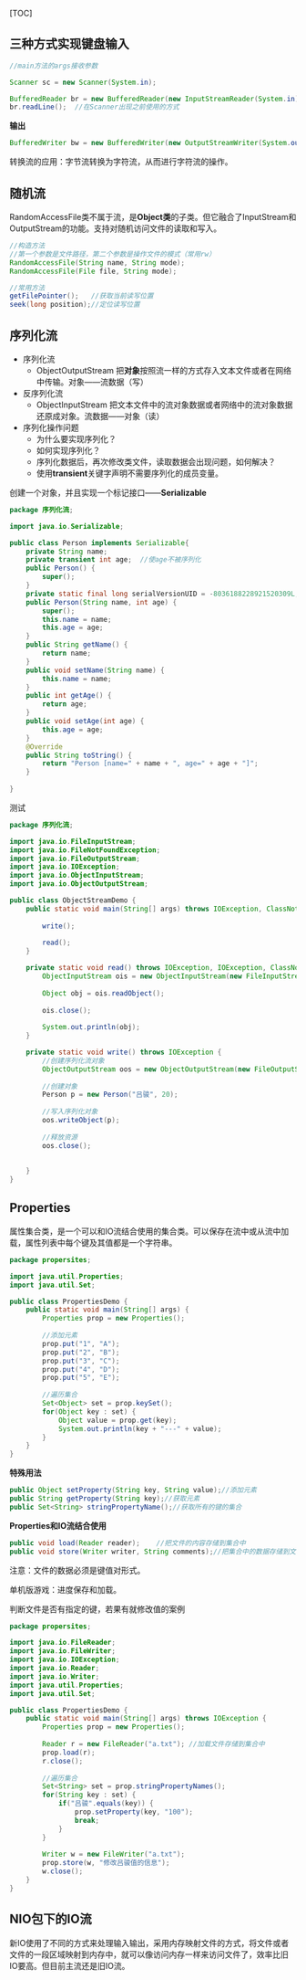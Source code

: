 [TOC]

## 三种方式实现键盘输入

```java
//main方法的args接收参数
```

```java
Scanner sc = new Scanner(System.in);
```

```java
BufferedReader br = new BufferedReader(new InputStreamReader(System.in));
br.readLine();	//在Scanner出现之前使用的方式
```

**输出**

```java
BufferedWriter bw = new BufferedWriter(new OutputStreamWriter(System.out));
```

转换流的应用：字节流转换为字符流，从而进行字符流的操作。

## 随机流

​		RandomAccessFile类不属于流，是**Object类**的子类。但它融合了InputStream和OutputStream的功能。支持对随机访问文件的读取和写入。

```java
//构造方法
//第一个参数是文件路径，第二个参数是操作文件的模式（常用rw）
RandomAccessFile(String name, String mode);
RandomAccessFile(File file, String mode);

//常用方法
getFilePointer();	//获取当前读写位置
seek(long position);//定位读写位置
```

## 序列化流

- 序列化流
  - ObjectOutputStream 把**对象**按照流一样的方式存入文本文件或者在网络中传输。对象——流数据（写）
- 反序列化流
  - ObjectInputStream 把文本文件中的流对象数据或者网络中的流对象数据还原成对象。流数据——对象（读）
- 序列化操作问题
  - 为什么要实现序列化？
  - 如何实现序列化？
  - 序列化数据后，再次修改类文件，读取数据会出现问题，如何解决？
  - 使用**transient**关键字声明不需要序列化的成员变量。

创建一个对象，并且实现一个标记接口——**Serializable**

```java
package 序列化流;

import java.io.Serializable;

public class Person implements Serializable{
	private String name;
	private transient int age;	//使age不被序列化
	public Person() {
		super();
	}
    private static final long serialVersionUID = -8036188228921520309L;//给定一个id，使id匹配问题得以解决。以后对类进行任何改动，它读取以前的数据是没有问题的。
	public Person(String name, int age) {
		super();
		this.name = name;
		this.age = age;
	}
	public String getName() {
		return name;
	}
	public void setName(String name) {
		this.name = name;
	}
	public int getAge() {
		return age;
	}
	public void setAge(int age) {
		this.age = age;
	}
	@Override
	public String toString() {
		return "Person [name=" + name + ", age=" + age + "]";
	}
	
}

```

测试

```java
package 序列化流;

import java.io.FileInputStream;
import java.io.FileNotFoundException;
import java.io.FileOutputStream;
import java.io.IOException;
import java.io.ObjectInputStream;
import java.io.ObjectOutputStream;

public class ObjectStreamDemo {
	public static void main(String[] args) throws IOException, ClassNotFoundException {
		
		write();
		
		read();
	}

	private static void read() throws IOException, IOException, ClassNotFoundException {
		ObjectInputStream ois = new ObjectInputStream(new FileInputStream("oos.txt"));
		
		Object obj = ois.readObject();
		
		ois.close();
		
		System.out.println(obj);
	}

	private static void write() throws IOException {
		//创建序列化流对象
		ObjectOutputStream oos = new ObjectOutputStream(new FileOutputStream("oos.txt"));
		
		//创建对象
		Person p = new Person("吕骏", 20);
		
		//写入序列化对象
		oos.writeObject(p);
		
		//释放资源
		oos.close();
		
		
	}
}

```

## Properties

属性集合类，是一个可以和IO流结合使用的集合类。可以保存在流中或从流中加载，属性列表中每个键及其值都是一个字符串。

```java
package propersites;

import java.util.Properties;
import java.util.Set;

public class PropertiesDemo {
	public static void main(String[] args) {
		Properties prop = new Properties();
		
		//添加元素
		prop.put("1", "A");
		prop.put("2", "B");
		prop.put("3", "C");
		prop.put("4", "D");
		prop.put("5", "E");
		
		//遍历集合
		Set<Object> set = prop.keySet();
		for(Object key : set) {
			Object value = prop.get(key);
			System.out.println(key + "---" + value);
		}
	}
}

```

**特殊用法**

```java
public Object setProperty(String key, String value);//添加元素
public String getProperty(String key);//获取元素
public Set<String> stringPropertyName();//获取所有的键的集合
```

**Properties和IO流结合使用**

```java
public void load(Reader reader);	//把文件的内容存储到集合中
public void store(Writer writer, String comments);//把集合中的数据存储到文件中，第二个参数数属性列表的描述。
```

注意：文件的数据必须是键值对形式。 

单机版游戏：进度保存和加载。

判断文件是否有指定的键，若果有就修改值的案例

```java
package propersites;

import java.io.FileReader;
import java.io.FileWriter;
import java.io.IOException;
import java.io.Reader;
import java.io.Writer;
import java.util.Properties;
import java.util.Set;

public class PropertiesDemo {
	public static void main(String[] args) throws IOException {
		Properties prop = new Properties();
		
		Reader r = new FileReader("a.txt");	//加载文件存储到集合中
		prop.load(r);
		r.close();
		
		//遍历集合
		Set<String> set = prop.stringPropertyNames();
		for(String key : set) {
			if("吕骏".equals(key)) {
				prop.setProperty(key, "100");
				break;
			}
		}
		
		Writer w = new FileWriter("a.txt");
		prop.store(w, "修改吕骏值的信息");
		w.close();
	}
}
```

## NIO包下的IO流

新IO使用了不同的方式来处理输入输出，采用内存映射文件的方式，将文件或者文件的一段区域映射到内存中，就可以像访问内存一样来访问文件了，效率比旧IO要高。但目前主流还是旧IO流。